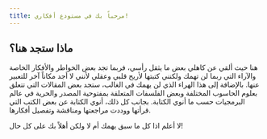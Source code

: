 ```yaml
---
title: مرحباً بك في مستودع أفكاري!
---
```

## ماذا ستجد هنا؟
هنا حيث ألقي عن كاهلي بعض ما يثقل رأسي، فربما تجد بعض الخواطر والأفكار الخاصة واﻵراء التي ربما لن تهمك ولكنني كتبتها ﻷريح قلبي وعقلي لأنني لا أجد مكاناً آخر للتعبير عنها. باﻹضافة إلى هذا الهراء الذي لن يهمك في الغالب، ستجد بعض المقالات التي تتعلق بعلوم الحاسوب المختلفة وبعض الفلسفات المتعلقة بمفتوحية المصدر والحرية في عالم البرمجيات حسب ما أنوي الكتابة. بجانب كل ذلك، أنوي الكتابة عن بعض الكتب التي قرأتها ووددت مراجعتها ومناقشة وتفصيل أفكارها.

لا أعلم اذا كل ما سبق يهمك أم لا ولكن أهلاً بك على كل حال!

